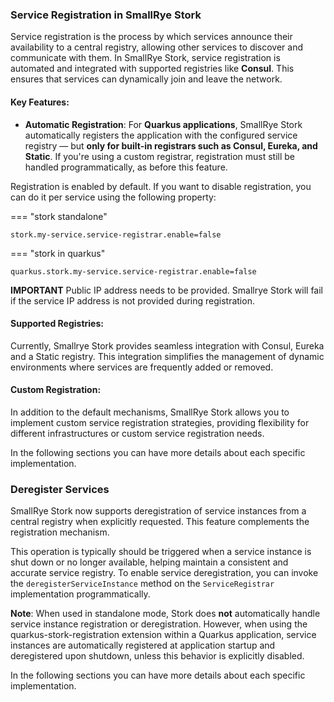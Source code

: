 ### Service Registration in SmallRye Stork

Service registration is the process by which services announce their availability to a central registry, allowing other services to discover and communicate with them. 
In SmallRye Stork, service registration is automated and integrated with supported registries like **Consul**. 
This ensures that services can dynamically join and leave the network.

#### Key Features:
- **Automatic Registration**: For **Quarkus applications**, SmallRye Stork automatically registers the application with the configured service registry — but **only for built-in registrars such as Consul, Eureka, and Static**. 
If you're using a custom registrar, registration must still be handled programmatically, as before this feature.

Registration is enabled by default. If you want to disable registration, you can do it per service using the following property:
  
=== "stork standalone"
```properties
stork.my-service.service-registrar.enable=false
```

=== "stork in quarkus"
```properties
quarkus.stork.my-service.service-registrar.enable=false
```
  

**IMPORTANT** Public IP address needs to be provided. Smallrye Stork will fail if the service IP address is not provided during registration.

#### Supported Registries:
Currently, Smallrye Stork provides seamless integration with Consul, Eureka and a Static registry.
This integration simplifies the management of dynamic environments where services are frequently added or removed.

#### Custom Registration:
In addition to the default mechanisms, SmallRye Stork allows you to implement custom service registration strategies, 
providing flexibility for different infrastructures or custom service registration needs.

In the following sections you can have more details about each specific implementation.

### Deregister Services

SmallRye Stork now supports deregistration of service instances from a central registry when explicitly requested. 
This feature complements the registration mechanism.

This operation is typically should be triggered when a service instance is shut down or no longer available, helping maintain a consistent and accurate service registry.
To enable service deregistration, you can invoke the `deregisterServiceInstance` method on the `ServiceRegistrar` implementation programmatically.

**Note**: When used in standalone mode, Stork does **not** automatically handle service instance registration or deregistration. 
However, when using the quarkus-stork-registration extension within a Quarkus application, 
service instances are automatically registered at application startup and deregistered upon shutdown, unless this behavior is explicitly disabled.

In the following sections you can have more details about each specific implementation.